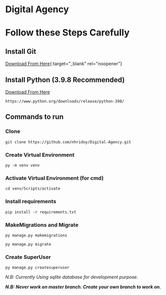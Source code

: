 # Digital Agency
 
# Follow these Steps Carefully
## Install Git
[Download From Here](https://git-scm.com/downloads){:target="_blank" rel="noopener"}

## Install Python (3.9.8 Recommended)
[Download From Here](https://www.python.org/downloads/release/python-398/)
```
https://www.python.org/downloads/release/python-398/
```
## Commands to run
### Clone
```commandline
git clone https://github.com/nhridoy/Digital-Agency.git
```

### Create Virtual Environment
```commandline
py -m venv venv
```
### Activate Virtual Environment (for cmd)
```commandline
cd venv/Scripts/activate
```
### Install requirements
```commandline
pip install -r requirements.txt
```
### MakeMigrations and Migrate
```commandline
py manage.py makemigrations
```
```commandline
py manage.py migrate
```
### Create SuperUser
```commandline
py manage.py createsuperuser
```

_N.B: Currently Using sqlite database for development purpose._

**_N.B: Never work on master branch. Create your own branch to work on._**